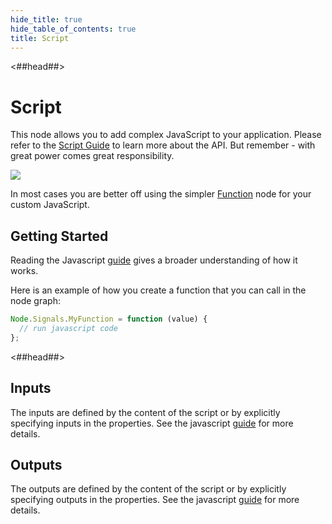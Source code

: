 ```yaml
---
hide_title: true
hide_table_of_contents: true
title: Script
---
```


<##head##>

# Script

This node allows you to add complex JavaScript to your application.
Please refer to the [Script Guide](/docs/guides/business-logic/javascript) to learn more about the API.
But remember - with great power comes great responsibility.

<div className="ndl-image-with-background l">

![](/nodes/javascript/script/script.png)

</div>

In most cases you are better off using the simpler <span className="ndl-node">[Function](/nodes/javascript/function)</span> node for your custom JavaScript.

## Getting Started

Reading the Javascript [guide](/docs/guides/business-logic/javascript) gives a broader understanding of how it works.

Here is an example of how you create a function that you can call in the node graph:

```javascript
Node.Signals.MyFunction = function (value) {
  // run javascript code
};
```

<##head##>

## Inputs

The inputs are defined by the content of the script or by explicitly specifying inputs in the properties.
See the javascript [guide](/docs/guides/business-logic/javascript) for more details.

## Outputs

The outputs are defined by the content of the script or by explicitly specifying outputs in the properties.
See the javascript [guide](/docs/guides/business-logic/javascript) for more details.
